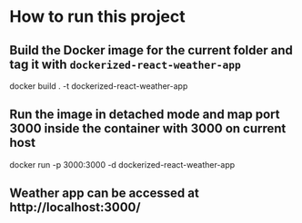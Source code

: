 # How to run this project

## Build the Docker image for the current folder and tag it with `dockerized-react-weather-app`
docker build . -t dockerized-react-weather-app

## Run the image in detached mode and map port 3000 inside the container with 3000 on current host
docker run -p 3000:3000 -d dockerized-react-weather-app

## Weather app can be accessed at http://localhost:3000/